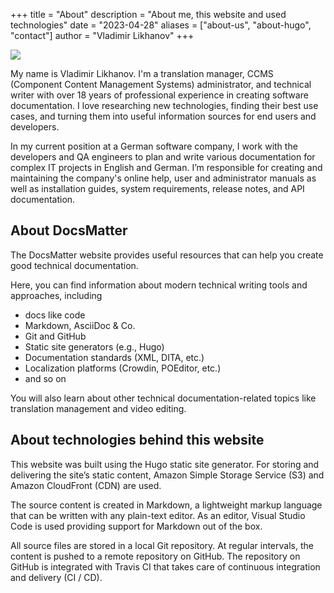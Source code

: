 +++
title = "About"
description = "About me, this website and used technologies"
date = "2023-04-28"
aliases = ["about-us", "about-hugo", "contact"]
author = "Vladimir Likhanov"
+++

![](/images/avatar.png)

My name is Vladimir Likhanov. I'm a translation manager, CCMS (Component Content Management Systems) administrator, and technical writer with over 18 years of professional experience in creating software documentation. I love researching new technologies, finding their best use cases, and turning them into useful information sources for end users and developers.

In my current position at a German software company, I work with the developers and QA engineers to plan and write various documentation for complex IT projects in English and German.
I’m responsible for creating and maintaining the company's online help, user and administrator manuals as well as installation guides, system requirements, release notes, and API documentation.

## About DocsMatter

The DocsMatter website provides useful resources that can help you create good technical documentation.

Here, you can find information about modern technical writing tools and approaches, including

* docs like code
* Markdown, AsciiDoc & Co.
* Git and GitHub
* Static site generators (e.g., Hugo)
* Documentation standards (XML, DITA, etc.)
* Localization platforms (Crowdin, POEditor, etc.)
* and so on

You will also learn about other technical documentation-related topics like translation management and video editing.

## About technologies behind this website

This website was built using the Hugo static site generator. For storing and delivering the site’s static content, Amazon Simple Storage Service (S3) and Amazon CloudFront (CDN) are used.

The source content is created in Markdown, a lightweight markup language that can be written with any plain-text editor. As an editor, Visual Studio Code is used providing support for Markdown out of the box.

All source files are stored in a local Git repository. At regular intervals, the content is pushed to a remote repository on GitHub. The repository on GitHub is integrated with Travis CI that takes care of continuous integration and delivery (CI / CD).